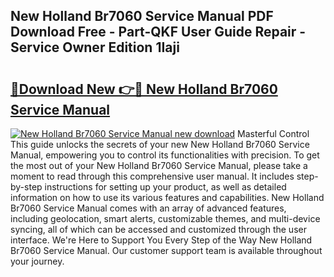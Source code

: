 ## New Holland Br7060 Service Manual PDF Download Free - Part-QKF User Guide Repair - Service Owner Edition 1Iaji

# <h2><a href="http://bc89589.oget.top/?id=New+Holland+Br7060+Service+Manual">🔗Download New 👉🔴 New Holland Br7060 Service Manual</a></h2>

[![New Holland Br7060 Service Manual new download](https://i.imgur.com/5g1atiW.png)](http://bc89589.oget.top/?id=New+Holland+Br7060+Service+Manual)
Masterful Control This guide unlocks the secrets of your new New Holland Br7060 Service Manual, empowering you to control its functionalities with precision. To get the most out of your New Holland Br7060 Service Manual, please take a moment to read through this comprehensive user manual. It includes step-by-step instructions for setting up your product, as well as detailed information on how to use its various features and capabilities. New Holland Br7060 Service Manual comes with an array of advanced features, including geolocation, smart alerts, customizable themes, and multi-device syncing, all of which can be accessed and customized through the user interface. We're Here to Support You Every Step of the Way New Holland Br7060 Service Manual. Our customer support team is available throughout your journey.
